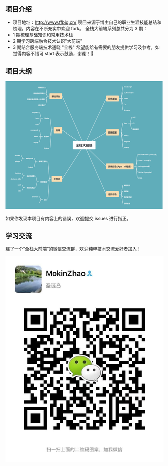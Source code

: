 ## 项目介绍

- 项目地址：<http://www.ffbig.cn/>
  项目来源于博主自己的职业生涯技能总结和梳理，内容在不断充实中欢迎 fork。
  全栈大前端系列总共分为 3 期：
- 1 期梳理基础知识和常用技术栈
- 2 期学习跨端融合技术认识"大前端"
- 3 期结合服务端技术通晓 "全栈"
  希望能给有需要的朋友提供学习及参考，如觉得内容不错可 start 表示鼓励，谢谢！🙏

## 项目大纲

![](./docs/.vuepress/public/outline.png)

如果你发现本项目有内容上的错误，欢迎提交 issues 进行指正。

## 学习交流

建了一个“全栈大前端”的微信交流群，欢迎纯粹技术交流爱好者加入！

![](./docs/.vuepress/public/wchat.jpeg)

